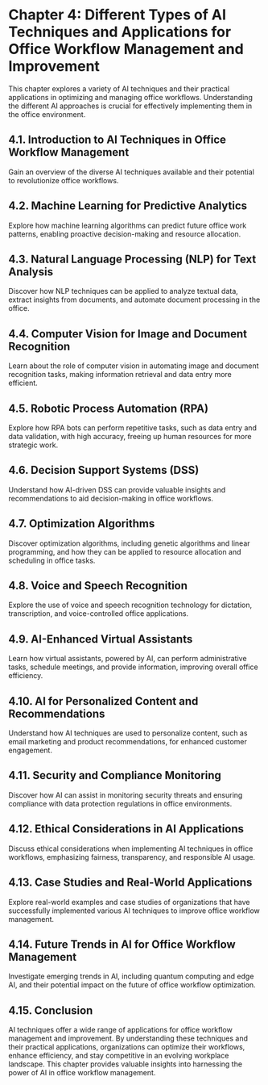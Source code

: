 Chapter 4: Different Types of AI Techniques and Applications for Office Workflow Management and Improvement
===========================================================================================================

This chapter explores a variety of AI techniques and their practical applications in optimizing and managing office workflows. Understanding the different AI approaches is crucial for effectively implementing them in the office environment.

4.1. **Introduction to AI Techniques in Office Workflow Management**
--------------------------------------------------------------------

Gain an overview of the diverse AI techniques available and their potential to revolutionize office workflows.

4.2. **Machine Learning for Predictive Analytics**
--------------------------------------------------

Explore how machine learning algorithms can predict future office work patterns, enabling proactive decision-making and resource allocation.

4.3. **Natural Language Processing (NLP) for Text Analysis**
------------------------------------------------------------

Discover how NLP techniques can be applied to analyze textual data, extract insights from documents, and automate document processing in the office.

4.4. **Computer Vision for Image and Document Recognition**
-----------------------------------------------------------

Learn about the role of computer vision in automating image and document recognition tasks, making information retrieval and data entry more efficient.

4.5. **Robotic Process Automation (RPA)**
-----------------------------------------

Explore how RPA bots can perform repetitive tasks, such as data entry and data validation, with high accuracy, freeing up human resources for more strategic work.

4.6. **Decision Support Systems (DSS)**
---------------------------------------

Understand how AI-driven DSS can provide valuable insights and recommendations to aid decision-making in office workflows.

4.7. **Optimization Algorithms**
--------------------------------

Discover optimization algorithms, including genetic algorithms and linear programming, and how they can be applied to resource allocation and scheduling in office tasks.

4.8. **Voice and Speech Recognition**
-------------------------------------

Explore the use of voice and speech recognition technology for dictation, transcription, and voice-controlled office applications.

4.9. **AI-Enhanced Virtual Assistants**
---------------------------------------

Learn how virtual assistants, powered by AI, can perform administrative tasks, schedule meetings, and provide information, improving overall office efficiency.

4.10. **AI for Personalized Content and Recommendations**
---------------------------------------------------------

Understand how AI techniques are used to personalize content, such as email marketing and product recommendations, for enhanced customer engagement.

4.11. **Security and Compliance Monitoring**
--------------------------------------------

Discover how AI can assist in monitoring security threats and ensuring compliance with data protection regulations in office environments.

4.12. **Ethical Considerations in AI Applications**
---------------------------------------------------

Discuss ethical considerations when implementing AI techniques in office workflows, emphasizing fairness, transparency, and responsible AI usage.

4.13. **Case Studies and Real-World Applications**
--------------------------------------------------

Explore real-world examples and case studies of organizations that have successfully implemented various AI techniques to improve office workflow management.

4.14. **Future Trends in AI for Office Workflow Management**
------------------------------------------------------------

Investigate emerging trends in AI, including quantum computing and edge AI, and their potential impact on the future of office workflow optimization.

4.15. **Conclusion**
--------------------

AI techniques offer a wide range of applications for office workflow management and improvement. By understanding these techniques and their practical applications, organizations can optimize their workflows, enhance efficiency, and stay competitive in an evolving workplace landscape. This chapter provides valuable insights into harnessing the power of AI in office workflow management.
